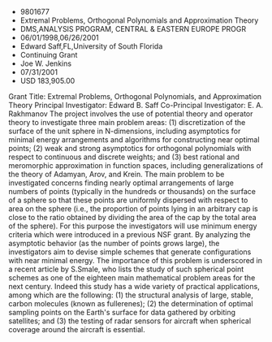 
* 9801677
* Extremal Problems, Orthogonal Polynomials and Approximation Theory
* DMS,ANALYSIS PROGRAM, CENTRAL & EASTERN EUROPE PROGR
* 06/01/1998,06/26/2001
* Edward Saff,FL,University of South Florida
* Continuing Grant
* Joe W. Jenkins
* 07/31/2001
* USD 183,905.00

Grant Title: Extremal Problems, Orthogonal Polynomials, and Approximation Theory
Principal Investigator: Edward B. Saff Co-Principal Investigator: E. A.
Rakhmanov The project involves the use of potential theory and operator theory
to investigate three main problem areas: (1) discretization of the surface of
the unit sphere in N-dimensions, including asymptotics for minimal energy
arrangements and algorithms for constructing near optimal points; (2) weak and
strong asymptotics for orthogonal polynomials with respect to continuous and
discrete weights; and (3) best rational and meromorphic approximation in
function spaces, including generalizations of the theory of Adamyan, Arov, and
Krein. The main problem to be investigated concerns finding nearly optimal
arrangements of large numbers of points (typically in the hundreds or thousands)
on the surface of a sphere so that these points are uniformly dispersed with
respect to area on the sphere (i.e., the proportion of points lying in an
arbitrary cap is close to the ratio obtained by dividing the area of the cap by
the total area of the sphere). For this purpose the investigators will use
minimum energy criteria which were introduced in a previous NSF grant. By
analyzing the asymptotic behavior (as the number of points grows large), the
investigators aim to devise simple schemes that generate configurations with
near minimal energy. The importance of this problem is underscored in a recent
article by S.Smale, who lists the study of such spherical point schemes as one
of the eighteen main mathematical problem areas for the next century. Indeed
this study has a wide variety of practical applications, among which are the
following: (1) the structural analysis of large, stable, carbon molecules (known
as fullerenes); (2) the determination of optimal sampling points on the Earth's
surface for data gathered by orbiting satellites; and (3) the testing of radar
sensors for aircraft when spherical coverage around the aircraft is essential.
